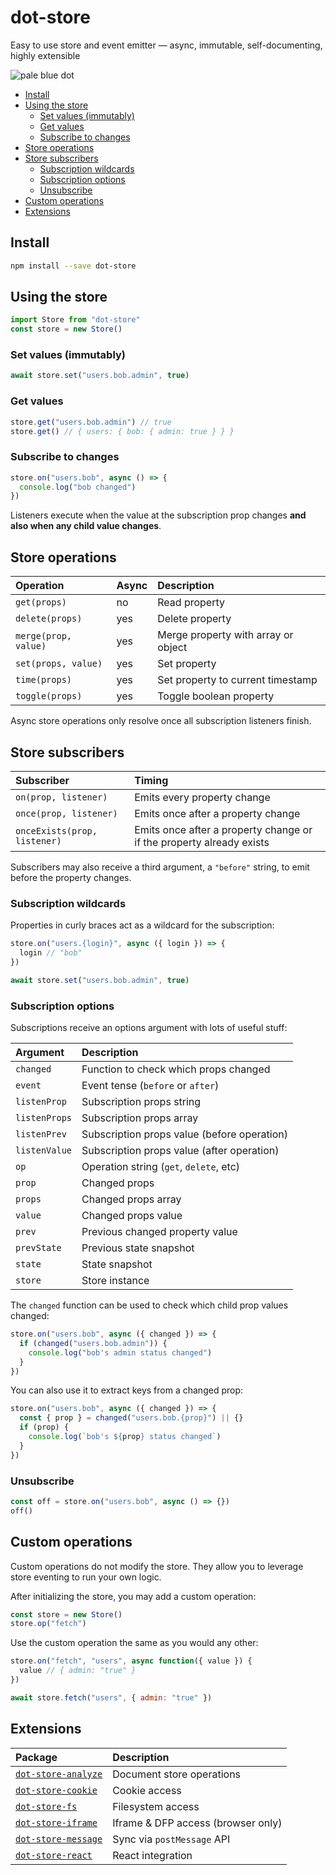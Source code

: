 # dot-store

Easy to use store and event emitter — async, immutable, self-documenting, highly extensible

![pale blue dot](https://qph.fs.quoracdn.net/main-qimg-347d2c178e6bf511ee5b91e8276c79fa)

<!-- START doctoc generated TOC please keep comment here to allow auto update -->
<!-- DON'T EDIT THIS SECTION, INSTEAD RE-RUN doctoc TO UPDATE -->


- [Install](#install)
- [Using the store](#using-the-store)
  - [Set values (immutably)](#set-values-immutably)
  - [Get values](#get-values)
  - [Subscribe to changes](#subscribe-to-changes)
- [Store operations](#store-operations)
- [Store subscribers](#store-subscribers)
  - [Subscription wildcards](#subscription-wildcards)
  - [Subscription options](#subscription-options)
  - [Unsubscribe](#unsubscribe)
- [Custom operations](#custom-operations)
- [Extensions](#extensions)

<!-- END doctoc generated TOC please keep comment here to allow auto update -->

## Install

```bash
npm install --save dot-store
```

## Using the store

```js
import Store from "dot-store"
const store = new Store()
```

### Set values (immutably)

```js
await store.set("users.bob.admin", true)
```

### Get values

```js
store.get("users.bob.admin") // true
store.get() // { users: { bob: { admin: true } } }
```

### Subscribe to changes

```js
store.on("users.bob", async () => {
  console.log("bob changed")
})
```

Listeners execute when the value at the subscription prop changes **and also when any child value changes**.

## Store operations

| Operation | Async | Description                         |
| :-------- | :---- | :---------------------------------- |
| `get(props)`     | no    | Read property                       |
| `delete(props)`  | yes   | Delete property                     |
| `merge(prop, value)`   | yes   | Merge property with array or object |
| `set(props, value)`     | yes   | Set property                        |
| `time(props)`    | yes   | Set property to current timestamp   |
| `toggle(props)`  | yes   | Toggle boolean property             |

Async store operations only resolve once all subscription listeners finish.

## Store subscribers

| Subscriber | Timing                                                |
| :----------- | :---------------------------------------------------------- |
| `on(prop, listener)`         | Emits every property change                      |
| `once(prop, listener)`       | Emits once after a property change                       |
| `onceExists(prop, listener)` | Emits once after a property change or if the property already exists |

Subscribers may also receive a third argument, a `"before"` string, to emit before the property changes.

### Subscription wildcards

Properties in curly braces act as a wildcard for the subscription:

```js
store.on("users.{login}", async ({ login }) => {
  login // "bob"
})

await store.set("users.bob.admin", true)
```

### Subscription options

Subscriptions receive an options argument with lots of useful stuff:

| Argument | Description                                   |
| :---------------- | :-------------------------------------------- |
| `changed`         | Function to check which props changed            |
| `event`           | Event tense (`before` or `after`)       |
| `listenProp`      | Subscription props string                     |
| `listenProps`     | Subscription props array                      |
| `listenPrev`      | Subscription props value (before operation)   |
| `listenValue`     | Subscription props value (after operation)    |
| `op`              | Operation string (`get`, `delete`, etc)       |
| `prop`            | Changed props |
| `props`           | Changed props array                        |
| `value`           | Changed props value                        |
| `prev`            | Previous changed property value               |
| `prevState`       | Previous state snapshot                       |
| `state`           | State snapshot                                |
| `store`           | Store instance                                |

The `changed` function can be used to check which child prop values changed:

```js
store.on("users.bob", async ({ changed }) => {
  if (changed("users.bob.admin")) {
    console.log("bob's admin status changed")
  }
})
```

You can also use it to extract keys from a changed prop:

```js
store.on("users.bob", async ({ changed }) => {
  const { prop } = changed("users.bob.{prop}") || {}
  if (prop) {
    console.log(`bob's ${prop} status changed`)
  }
})
```

### Unsubscribe

```js
const off = store.on("users.bob", async () => {})
off()
```

## Custom operations

Custom operations do not modify the store. They allow you to leverage store eventing to run your own logic.

After initializing the store, you may add a custom operation:

```js
const store = new Store()
store.op("fetch")
```

Use the custom operation the same as you would any other:

```js
store.on("fetch", "users", async function({ value }) {
  value // { admin: "true" }
})

await store.fetch("users", { admin: "true" })
```

## Extensions

| Package                                                                                                 | Description                        |
| :------------------------------------------------------------------------------------------------------ | :--------------------------------- |
| [`dot-store-analyze`](https://github.com/invrs/dot-store/tree/master/packages/dot-store-analyze#readme) | Document store operations          |
| [`dot-store-cookie`](https://github.com/invrs/dot-store/tree/master/packages/dot-store-cookie#readme)   | Cookie access                      |
| [`dot-store-fs`](https://github.com/invrs/dot-store/tree/master/packages/dot-store-fs#readme)           | Filesystem access                  |
| [`dot-store-iframe`](https://github.com/invrs/dot-store/tree/master/packages/dot-store-iframe#readme)       | Iframe & DFP access (browser only) |
| [`dot-store-message`](https://github.com/invrs/dot-store/tree/master/packages/dot-store-message#readme) | Sync via `postMessage` API         |
| [`dot-store-react`](https://github.com/invrs/dot-store/tree/master/packages/dot-store-react#readme)     | React integration                  |
